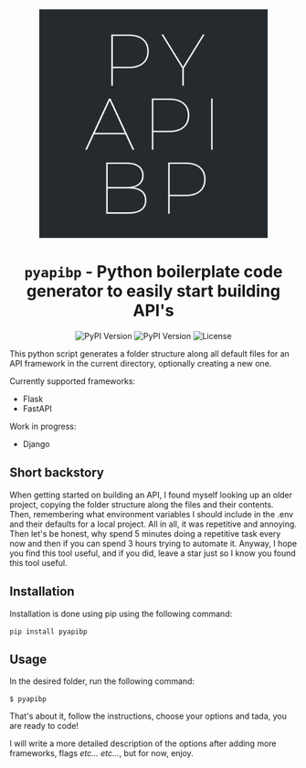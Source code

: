 <div align="center">

<img src="https://github.com/markmelnic/pyapibp/blob/main/res/logo.png" alt="PYAPIBP Logo" width="400"/>

# `pyapibp` - Python boilerplate code generator to easily start building API\'s

![PyPI Version](https://img.shields.io/pypi/pyversions/dash.svg)
![PyPI Version](https://img.shields.io/pypi/v/pyapibp.svg)
![License](https://img.shields.io/pypi/l/pyapibp.svg)

</div>

This python script generates a folder structure along all default files for an API framework in the current directory, optionally creating a new one.

Currently supported frameworks:

- Flask
- FastAPI

Work in progress:

- Django

## Short backstory

When getting started on building an API, I found myself looking up an older project, copying the folder structure along the files and their contents. Then, remembering what environment variables I should include in the .env and their defaults for a local project. All in all, it was repetitive and annoying. Then let's be honest, why spend 5 minutes doing a repetitive task every now and then if you can spend 3 hours trying to automate it. Anyway, I hope you find this tool useful, and if you did, leave a star just so I know you found this tool useful.

## Installation

Installation is done using pip using the following command:

    pip install pyapibp

## Usage

In the desired folder, run the following command:

    $ pyapibp

That's about it, follow the instructions, choose your options and tada, you are ready to code!

I will write a more detailed description of the options after adding more frameworks, flags *etc... etc...*, but for now, enjoy.
